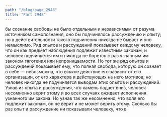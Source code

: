 ```yaml
---
path: "/blog/page_2948"
title: "Part 2948"
---
```


 бы сознание свободы не было отдельным и независимым от разума источником самопознания, оно бы подчинялось рассуждению и опыту; но в действительности такого подчинения никогда не бывает и оно немыслимо.
Ряд опытов и рассуждений показывает каждому человеку, что он как предмет наблюдения подлежит известным законам, и человек подчиняется им и никогда не борется с раз узнанным им законом тяготения или непроницаемости. Но тот же ряд опытов и рассуждений показывает ему, что полная свобода, которую он сознает в себе — невозможна, что всякое действие его зависит от его организации, от его характера и действующих на него мотивов; но человек никогда не подчиняется выводам этих опытов и рассуждений.
Узнав из опыта и рассуждения, что камень падает вниз, человек несомненно верит этому и во всех случаях ожидает исполнения узнанного им закона.
Но узнав так же несомненно, что воля его подлежит законам, он не верит и не может верить этому.
Сколько бы раз опыт и рассуждение ни показывали человеку, что в
